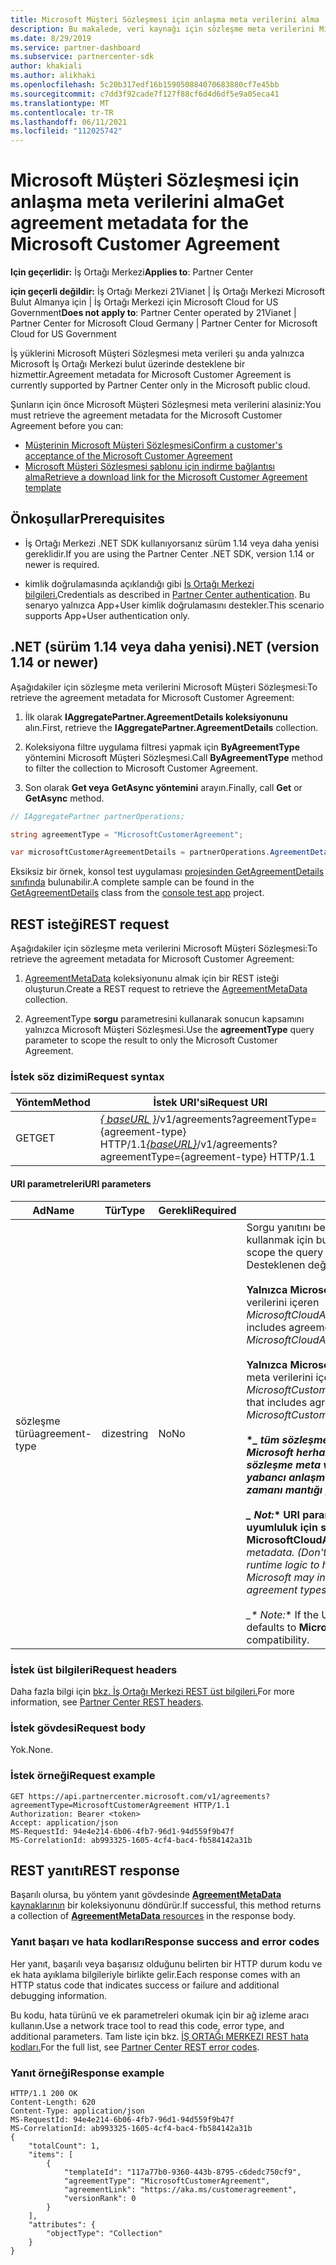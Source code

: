 ```yaml
---
title: Microsoft Müşteri Sözleşmesi için anlaşma meta verilerini alma
description: Bu makalede, veri kaynağı için sözleşme meta verilerini Microsoft Müşteri Sözleşmesi.
ms.date: 8/29/2019
ms.service: partner-dashboard
ms.subservice: partnercenter-sdk
author: khakiali
ms.author: alikhaki
ms.openlocfilehash: 5c20b317edf16b159050884070683880cf7e45bb
ms.sourcegitcommit: c7dd3f92cade7f127f88cf6d4d6df5e9a05eca41
ms.translationtype: MT
ms.contentlocale: tr-TR
ms.lasthandoff: 06/11/2021
ms.locfileid: "112025742"
---
```

# <a name="get-agreement-metadata-for-the-microsoft-customer-agreement"></a><span data-ttu-id="a4c37-103">Microsoft Müşteri Sözleşmesi için anlaşma meta verilerini alma</span><span class="sxs-lookup"><span data-stu-id="a4c37-103">Get agreement metadata for the Microsoft Customer Agreement</span></span>

<span data-ttu-id="a4c37-104">**Için geçerlidir:** İş Ortağı Merkezi</span><span class="sxs-lookup"><span data-stu-id="a4c37-104">**Applies to**: Partner Center</span></span>

<span data-ttu-id="a4c37-105">**için geçerli değildir:** İş Ortağı Merkezi 21Vianet | İş Ortağı Merkezi Microsoft Bulut Almanya için | İş Ortağı Merkezi için Microsoft Cloud for US Government</span><span class="sxs-lookup"><span data-stu-id="a4c37-105">**Does not apply to**: Partner Center operated by 21Vianet | Partner Center for Microsoft Cloud Germany | Partner Center for Microsoft Cloud for US Government</span></span>

<span data-ttu-id="a4c37-106">İş yüklerini Microsoft Müşteri Sözleşmesi meta verileri şu anda yalnızca Microsoft İş Ortağı Merkezi bulut üzerinde desteklene bir hizmettir.</span><span class="sxs-lookup"><span data-stu-id="a4c37-106">Agreement metadata for Microsoft Customer Agreement is currently supported by Partner Center only in the Microsoft public cloud.</span></span>

<span data-ttu-id="a4c37-107">Şunların için önce Microsoft Müşteri Sözleşmesi meta verilerini alasiniz:</span><span class="sxs-lookup"><span data-stu-id="a4c37-107">You must retrieve the agreement metadata for the Microsoft Customer Agreement before you can:</span></span>

- [<span data-ttu-id="a4c37-108">Müşterinin Microsoft Müşteri Sözleşmesi</span><span class="sxs-lookup"><span data-stu-id="a4c37-108">Confirm a customer's acceptance of the Microsoft Customer Agreement</span></span>](./confirm-customer-consent-customer-agreement.md)
- [<span data-ttu-id="a4c37-109">Microsoft Müşteri Sözleşmesi şablonu için indirme bağlantısı alma</span><span class="sxs-lookup"><span data-stu-id="a4c37-109">Retrieve a download link for the Microsoft Customer Agreement template</span></span>](./download-customer-agreement-template.md)

## <a name="prerequisites"></a><span data-ttu-id="a4c37-110">Önkoşullar</span><span class="sxs-lookup"><span data-stu-id="a4c37-110">Prerequisites</span></span>

- <span data-ttu-id="a4c37-111">İş Ortağı Merkezi .NET SDK kullanıyorsanız sürüm 1.14 veya daha yenisi gereklidir.</span><span class="sxs-lookup"><span data-stu-id="a4c37-111">If you are using the Partner Center .NET SDK, version 1.14 or newer is required.</span></span>

- <span data-ttu-id="a4c37-112">kimlik doğrulamasında açıklandığı gibi [İş Ortağı Merkezi bilgileri.](./partner-center-authentication.md)</span><span class="sxs-lookup"><span data-stu-id="a4c37-112">Credentials as described in [Partner Center authentication](./partner-center-authentication.md).</span></span> <span data-ttu-id="a4c37-113">Bu senaryo yalnızca App+User kimlik doğrulamasını destekler.</span><span class="sxs-lookup"><span data-stu-id="a4c37-113">This scenario supports App+User authentication only.</span></span>

## <a name="net-version-114-or-newer"></a><span data-ttu-id="a4c37-114">.NET (sürüm 1.14 veya daha yenisi)</span><span class="sxs-lookup"><span data-stu-id="a4c37-114">.NET (version 1.14 or newer)</span></span>

<span data-ttu-id="a4c37-115">Aşağıdakiler için sözleşme meta verilerini Microsoft Müşteri Sözleşmesi:</span><span class="sxs-lookup"><span data-stu-id="a4c37-115">To retrieve the agreement metadata for Microsoft Customer Agreement:</span></span>

1. <span data-ttu-id="a4c37-116">İlk olarak **IAggregatePartner.AgreementDetails koleksiyonunu** alın.</span><span class="sxs-lookup"><span data-stu-id="a4c37-116">First, retrieve the **IAggregatePartner.AgreementDetails** collection.</span></span>

2. <span data-ttu-id="a4c37-117">Koleksiyona filtre uygulama filtresi yapmak için **ByAgreementType** yöntemini Microsoft Müşteri Sözleşmesi.</span><span class="sxs-lookup"><span data-stu-id="a4c37-117">Call **ByAgreementType** method to filter the collection to Microsoft Customer Agreement.</span></span>

3. <span data-ttu-id="a4c37-118">Son olarak **Get veya** **GetAsync yöntemini** arayın.</span><span class="sxs-lookup"><span data-stu-id="a4c37-118">Finally, call **Get** or **GetAsync** method.</span></span>

```csharp
// IAggregatePartner partnerOperations;

string agreementType = "MicrosoftCustomerAgreement";

var microsoftCustomerAgreementDetails = partnerOperations.AgreementDetails.ByAgreementType(agreementType).Get().Items.Single();
```

<span data-ttu-id="a4c37-119">Eksiksiz bir örnek, konsol test uygulaması [projesinden GetAgreementDetails](https://github.com/PartnerCenterSamples/Partner-Center-SDK-Samples/blob/master/Source/Partner%20Center%20SDK%20Samples/Agreements/GetAgreementDetails.cs) [sınıfında](https://github.com/PartnerCenterSamples/Partner-Center-SDK-Samples) bulunabilir.</span><span class="sxs-lookup"><span data-stu-id="a4c37-119">A complete sample can be found in the [GetAgreementDetails](https://github.com/PartnerCenterSamples/Partner-Center-SDK-Samples/blob/master/Source/Partner%20Center%20SDK%20Samples/Agreements/GetAgreementDetails.cs) class from the [console test app](https://github.com/PartnerCenterSamples/Partner-Center-SDK-Samples) project.</span></span>

## <a name="rest-request"></a><span data-ttu-id="a4c37-120">REST isteği</span><span class="sxs-lookup"><span data-stu-id="a4c37-120">REST request</span></span>

<span data-ttu-id="a4c37-121">Aşağıdakiler için sözleşme meta verilerini Microsoft Müşteri Sözleşmesi:</span><span class="sxs-lookup"><span data-stu-id="a4c37-121">To retrieve the agreement metadata for Microsoft Customer Agreement:</span></span>

1. <span data-ttu-id="a4c37-122">[AgreementMetaData](./agreement-metadata-resources.md) koleksiyonunu almak için bir REST isteği oluşturun.</span><span class="sxs-lookup"><span data-stu-id="a4c37-122">Create a REST request to retrieve the [AgreementMetaData](./agreement-metadata-resources.md) collection.</span></span>

2. <span data-ttu-id="a4c37-123">AgreementType **sorgu** parametresini kullanarak sonucun kapsamını yalnızca Microsoft Müşteri Sözleşmesi.</span><span class="sxs-lookup"><span data-stu-id="a4c37-123">Use the **agreementType** query parameter to scope the result to only the Microsoft Customer Agreement.</span></span>

### <a name="request-syntax"></a><span data-ttu-id="a4c37-124">İstek söz dizimi</span><span class="sxs-lookup"><span data-stu-id="a4c37-124">Request syntax</span></span>

| <span data-ttu-id="a4c37-125">Yöntem</span><span class="sxs-lookup"><span data-stu-id="a4c37-125">Method</span></span> | <span data-ttu-id="a4c37-126">İstek URI'si</span><span class="sxs-lookup"><span data-stu-id="a4c37-126">Request URI</span></span>                                                         |
|--------|---------------------------------------------------------------------|
| <span data-ttu-id="a4c37-127">GET</span><span class="sxs-lookup"><span data-stu-id="a4c37-127">GET</span></span>    | <span data-ttu-id="a4c37-128">[*\{ baseURL \}*](partner-center-rest-urls.md)/v1/agreements?agreementType={agreement-type} HTTP/1.1</span><span class="sxs-lookup"><span data-stu-id="a4c37-128">[*\{baseURL\}*](partner-center-rest-urls.md)/v1/agreements?agreementType={agreement-type} HTTP/1.1</span></span> |

#### <a name="uri-parameters"></a><span data-ttu-id="a4c37-129">URI parametreleri</span><span class="sxs-lookup"><span data-stu-id="a4c37-129">URI parameters</span></span>

| <span data-ttu-id="a4c37-130">Ad</span><span class="sxs-lookup"><span data-stu-id="a4c37-130">Name</span></span>                   | <span data-ttu-id="a4c37-131">Tür</span><span class="sxs-lookup"><span data-stu-id="a4c37-131">Type</span></span>     | <span data-ttu-id="a4c37-132">Gerekli</span><span class="sxs-lookup"><span data-stu-id="a4c37-132">Required</span></span> | <span data-ttu-id="a4c37-133">Açıklama</span><span class="sxs-lookup"><span data-stu-id="a4c37-133">Description</span></span>                                                             |
|------------------------|----------|----------|-------------------------------------------------------------------------|
| <span data-ttu-id="a4c37-134">sözleşme türü</span><span class="sxs-lookup"><span data-stu-id="a4c37-134">agreement-type</span></span> | <span data-ttu-id="a4c37-135">dize</span><span class="sxs-lookup"><span data-stu-id="a4c37-135">string</span></span> | <span data-ttu-id="a4c37-136">No</span><span class="sxs-lookup"><span data-stu-id="a4c37-136">No</span></span> | <span data-ttu-id="a4c37-137">Sorgu yanıtını belirli sözleşme türüne göre kapsam olarak kullanmak için bu parametreyi kullanın.</span><span class="sxs-lookup"><span data-stu-id="a4c37-137">Use this parameter to scope the query response to specific agreement type.</span></span> <span data-ttu-id="a4c37-138">Desteklenen değerler:</span><span class="sxs-lookup"><span data-stu-id="a4c37-138">The supported values are:</span></span> <br/><br/><span data-ttu-id="a4c37-139">**Yalnızca MicrosoftCloudAgreement** türünde sözleşme meta verilerini içeren *MicrosoftCloudAgreement*</span><span class="sxs-lookup"><span data-stu-id="a4c37-139">**MicrosoftCloudAgreement** that includes agreement metadata only of the type *MicrosoftCloudAgreement*</span></span><br/><br/><span data-ttu-id="a4c37-140">**Yalnızca MicrosoftCustomerAgreement** türünde sözleşme meta verilerini içeren *MicrosoftCustomerAgreement*.</span><span class="sxs-lookup"><span data-stu-id="a4c37-140">**MicrosoftCustomerAgreement** that includes agreement metadata only of the type *MicrosoftCustomerAgreement*.</span></span><br/><br/><span data-ttu-id="a4c37-141">**\**_ tüm sözleşme meta verilerini döndürür. (_ kullanma\* \* _ Microsoft herhangi bir zamanda yeni sözleşme türleriyle sözleşme meta verilerine sahip olabilir, çünkü kodunuzun yabancı anlaşma türlerini işlemek için gerekli çalışma zamanı mantığı *yoksa.) <br/> <br/> _* Not:*\* URI parametresi belirtilmezse, geriye dönük uyumluluk için sorgu **varsayılan olarak MicrosoftCloudAgreement** olur.</span><span class="sxs-lookup"><span data-stu-id="a4c37-141">**\**_ that returns all agreement metadata. (Don't use _*\**_ unless your code has the necessary runtime logic to handle unfamiliar agreement types because Microsoft may introduce agreement metadata with new agreement types at any time.)<br/><br/> _\* Note:*\* If the URI parameter isn't specified, the query defaults to **MicrosoftCloudAgreement** for backward compatibility.</span></span>  |

### <a name="request-headers"></a><span data-ttu-id="a4c37-142">İstek üst bilgileri</span><span class="sxs-lookup"><span data-stu-id="a4c37-142">Request headers</span></span>

<span data-ttu-id="a4c37-143">Daha fazla bilgi için [bkz. İş Ortağı Merkezi REST üst bilgileri.](headers.md)</span><span class="sxs-lookup"><span data-stu-id="a4c37-143">For more information, see [Partner Center REST headers](headers.md).</span></span>

### <a name="request-body"></a><span data-ttu-id="a4c37-144">İstek gövdesi</span><span class="sxs-lookup"><span data-stu-id="a4c37-144">Request body</span></span>

<span data-ttu-id="a4c37-145">Yok.</span><span class="sxs-lookup"><span data-stu-id="a4c37-145">None.</span></span>

### <a name="request-example"></a><span data-ttu-id="a4c37-146">İstek örneği</span><span class="sxs-lookup"><span data-stu-id="a4c37-146">Request example</span></span>

```http
GET https://api.partnercenter.microsoft.com/v1/agreements?agreementType=MicrosoftCustomerAgreement HTTP/1.1
Authorization: Bearer <token>
Accept: application/json
MS-RequestId: 94e4e214-6b06-4fb7-96d1-94d559f9b47f
MS-CorrelationId: ab993325-1605-4cf4-bac4-fb584142a31b
```

## <a name="rest-response"></a><span data-ttu-id="a4c37-147">REST yanıtı</span><span class="sxs-lookup"><span data-stu-id="a4c37-147">REST response</span></span>

<span data-ttu-id="a4c37-148">Başarılı olursa, bu yöntem yanıt gövdesinde [ **AgreementMetaData** kaynaklarının](./agreement-metadata-resources.md) bir koleksiyonunu döndürür.</span><span class="sxs-lookup"><span data-stu-id="a4c37-148">If successful, this method returns a collection of [**AgreementMetaData** resources](./agreement-metadata-resources.md) in the response body.</span></span>

### <a name="response-success-and-error-codes"></a><span data-ttu-id="a4c37-149">Yanıt başarı ve hata kodları</span><span class="sxs-lookup"><span data-stu-id="a4c37-149">Response success and error codes</span></span>

<span data-ttu-id="a4c37-150">Her yanıt, başarılı veya başarısız olduğunu belirten bir HTTP durum kodu ve ek hata ayıklama bilgileriyle birlikte gelir.</span><span class="sxs-lookup"><span data-stu-id="a4c37-150">Each response comes with an HTTP status code that indicates success or failure and additional debugging information.</span></span>

<span data-ttu-id="a4c37-151">Bu kodu, hata türünü ve ek parametreleri okumak için bir ağ izleme aracı kullanın.</span><span class="sxs-lookup"><span data-stu-id="a4c37-151">Use a network trace tool to read this code, error type, and additional parameters.</span></span> <span data-ttu-id="a4c37-152">Tam liste için bkz. [İŞ ORTAĞı MERKEZI REST hata kodları.](error-codes.md)</span><span class="sxs-lookup"><span data-stu-id="a4c37-152">For the full list, see [Partner Center REST error codes](error-codes.md).</span></span>

### <a name="response-example"></a><span data-ttu-id="a4c37-153">Yanıt örneği</span><span class="sxs-lookup"><span data-stu-id="a4c37-153">Response example</span></span>

```http
HTTP/1.1 200 OK
Content-Length: 620
Content-Type: application/json
MS-RequestId: 94e4e214-6b06-4fb7-96d1-94d559f9b47f
MS-CorrelationId: ab993325-1605-4cf4-bac4-fb584142a31b
{
    "totalCount": 1,
    "items": [
        {
            "templateId": "117a77b0-9360-443b-8795-c6dedc750cf9",
            "agreementType": "MicrosoftCustomerAgreement",
            "agreementLink": "https://aka.ms/customeragreement",
            "versionRank": 0
        }
    ],
    "attributes": {
        "objectType": "Collection"
    }
}
```
